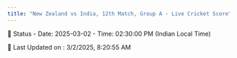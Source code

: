 ```yaml
---
title: "New Zealand vs India, 12th Match, Group A - Live Cricket Score"
---
```


📑 Status - Date: 2025-03-02 - Time: 02:30:00 PM (Indian Local Time)

📝 Last Updated on : 3/2/2025, 8:20:55 AM  

